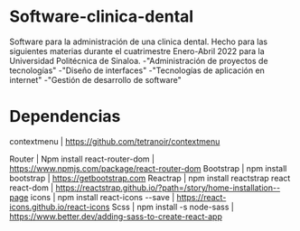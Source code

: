 # Software-clinica-dental
Software para la administración de una clinica dental. Hecho para las siguientes materias durante el cuatrimestre Enero-Abril 2022 para la Universidad Politécnica de Sinaloa.
  -"Administración de proyectos de tecnologías"
  -"Diseño de interfaces"
  -"Tecnologías de aplicación en internet"
  -"Gestión de desarrollo de software"

# Dependencias
contextmenu | https://github.com/tetranoir/contextmenu

Router | Npm install react-router-dom | https://www.npmjs.com/package/react-router-dom
Bootstrap | npm install bootstrap | https://getbootstrap.com
Reactrap | npm install reactstrap react react-dom | https://reactstrap.github.io/?path=/story/home-installation--page
icons | npm install react-icons --save | https://react-icons.github.io/react-icons
Scss | npm install -s node-sass | https://www.better.dev/adding-sass-to-create-react-app

